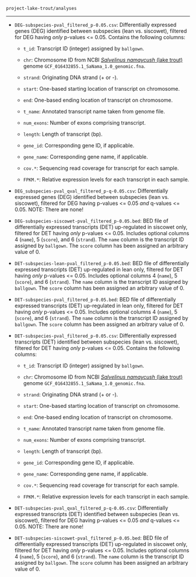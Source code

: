 `project-lake-trout/analyses`

---

- `DEG-subspecies-pval_filtered_p-0.05.csv`: Differentially expressed genes (DEG) identified between subspecies (lean vs. siscowet), filtered for DEG having _only_ p-values <= 0.05. Contains the following columns:

  - `t_id`: Transcript ID (integer) assigned by `ballgown`.

  - `chr`: Chromosome ID from NCBI [_Salvelinus namaycush_ (lake trout)](https://en.wikipedia.org/wiki/Lake_trout) genome `GCF_016432855.1_SaNama_1.0_genomic.fna`.

  - `strand`: Originating DNA strand (+ or -).

  - `start`: One-based starting location of transcript on chromosome.

  - `end`: One-based ending location of transcript on chromosome.

  - `t_name`: Annotated transcript name taken from genome file.

  - `num_exons`: Number of exons comprising transcript.

  - `length`: Length of transcript (bp).

  - `gene_id`: Corresponding gene ID, if applicable.

  - `gene_name`: Corresponding gene name, if applicable.

  - `cov.*`: Sequencing read coverage for transcript for each sample.

  - `FPKM.*`: Relative expression levels for each transcript in each sample.

- `DEG_subspecies-pval_qval_filtered_p-q-0.05.csv`: Differentially expressed genes (DEG) identified between subspecies (lean vs. siscowet), filtered for DEG having p-values <= 0.05 _and_ q-values <= 0.05. NOTE: There are none!

- `DEG-subspecies-siscowet-pval_filtered_p-0.05.bed`: BED file of differentially expressed transcripts (DET) up-regulated in siscowet only, filtered for DET having _only_ p-values <= 0.05. Includes optional
columns 4 (`name`), 5 (`score`), and 6 (`strand`). The `name` column is the transcript ID assigned by `ballgown`. The `score` column has been assigned an arbitrary value of 0.

- `DET-subspecies-lean-pval_filtered_p-0.05.bed`: BED file of differentially expressed transcripts (DET) up-regulated in lean only, filtered for DET having _only_ p-values <= 0.05. Includes optional
columns 4 (`name`), 5 (`score`), and 6 (`strand`). The `name` column is the transcript ID assigned by `ballgown`. The `score` column has been assigned an arbitrary value of 0.

- `DET-subspecies-pval_filtered_p-0.05.bed`: BED file of differentially expressed transcripts (DET) up-regulated in lean only, filtered for DET having _only_ p-values <= 0.05. Includes optional
columns 4 (`name`), 5 (`score`), and 6 (`strand`). The `name` column is the transcript ID assigned by `ballgown`. The `score` column has been assigned an arbitrary value of 0.

- `DET-subspecies-pval_filtered_p-0.05.csv`: Differentially expressed transcripts (DET) identified between subspecies (lean vs. siscowet), filtered for DET having _only_ p-values <= 0.05. Contains the following columns:

  - `t_id`: Transcript ID (integer) assigned by `ballgown`.

  - `chr`: Chromosome ID from NCBI [_Salvelinus namaycush_ (lake trout)](https://en.wikipedia.org/wiki/Lake_trout) genome `GCF_016432855.1_SaNama_1.0_genomic.fna`.

  - `strand`: Originating DNA strand (+ or -).

  - `start`: One-based starting location of transcript on chromosome.

  - `end`: One-based ending location of transcript on chromosome.

  - `t_name`: Annotated transcript name taken from genome file.

  - `num_exons`: Number of exons comprising transcript.

  - `length`: Length of transcript (bp).

  - `gene_id`: Corresponding gene ID, if applicable.

  - `gene_name`: Corresponding gene name, if applicable.

  - `cov.*`: Sequencing read coverage for transcript for each sample.

  - `FPKM.*`: Relative expression levels for each transcript in each sample.

- `DET-subspecies-pval_qval_filtered_p-q-0.05.csv`: Differentially expressed transcripts (DET) identified between subspecies (lean vs. siscowet), filtered for DEG having p-values <= 0.05 _and_ q-values <= 0.05. NOTE: There are none!

- `DET-subspecies-siscowet-pval_filtered_p-0.05.bed`: BED file of differentially expressed transcripts (DET) up-regulated in siscowet only, filtered for DET having _only_ p-values <= 0.05. Includes optional
columns 4 (`name`), 5 (`score`), and 6 (`strand`). The `name` column is the transcript ID assigned by `ballgown`. The `score` column has been assigned an arbitrary value of 0.
